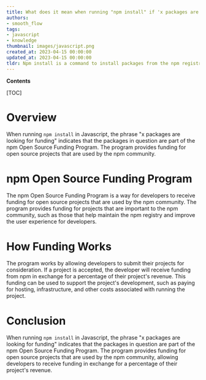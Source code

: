 ```yaml
---
title: What does it mean when running "npm install" if 'x packages are looking for funding'?
authors:
- smooth_flow
tags:
- javascript
- knowledge
thumbnail: images/javascript.png
created_at: 2023-04-15 00:00:00
updated_at: 2023-04-15 00:00:00
tldr: Npm install is a command to install packages from the npm registry, and the message that `x packages are looking for funding` means that those packages are not available for free and require financial support to be installed.
---
```


**Contents**

[TOC]

# Overview
When running `npm install` in Javascript, the phrase "x packages are looking for funding" indicates that the packages in question are part of the npm Open Source Funding Program. The program provides funding for open source projects that are used by the npm community.

# npm Open Source Funding Program
The npm Open Source Funding Program is a way for developers to receive funding for open source projects that are used by the npm community. The program provides funding for projects that are important to the npm community, such as those that help maintain the npm registry and improve the user experience for developers.

# How Funding Works
The program works by allowing developers to submit their projects for consideration. If a project is accepted, the developer will receive funding from npm in exchange for a percentage of their project's revenue. This funding can be used to support the project's development, such as paying for hosting, infrastructure, and other costs associated with running the project.

# Conclusion 
When running `npm install` in Javascript, the phrase "x packages are looking for funding" indicates that the packages in question are part of the npm Open Source Funding Program. The program provides funding for open source projects that are used by the npm community, allowing developers to receive funding in exchange for a percentage of their project's revenue.
